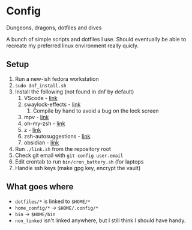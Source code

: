 # Config
Dungeons, dragons, dotfiles and dives

A bunch of simple scripts and dotfiles I use. Should eventually be able to recreate my preferred linux environment really quicly.

## Setup
1. Run a new-ish fedora workstation
2. `sudo dnf_install.sh` 
3. Install the following (not found in dnf by default)
	1. VScode - [link](https://code.visualstudio.com/docs/setup/linux)
	2. swaylock-effects - [link](https://github.com/mortie/swaylock-effects)
		1. Compile by hand to avoid a bug on the lock screen
	3. mpv - [link](https://forums.fedoraforum.org/showthread.php?324163-install-mpv-player-on-fedora32&p=1835826#post1835826)
	4. oh-my-zsh - [link](https://ohmyz.sh/)
	5. z - [link](https://github.com/agkozak/zsh-z)
	6. zsh-autosuggestions - [link](https://github.com/zsh-users/zsh-autosuggestions/blob/master/INSTALL.md#oh-my-zsh)
	7. obsidian - [link](https://obsidian.md/download)
4. Run `./link.sh` from the repository root
5. Check git email with `git config user.email`
6. Edit crontab to run `bin/cron_battery.sh` (for laptops
7. Handle ssh keys (make gpg key, encrypt the vault)

## What goes where

* `dotfiles/*` is linked to `$HOME/*`
* `home_config/*` -> `$HOME/.config/*`
* `bin` -> `$HOME/bin` 
* `non_linked` isn't linked anywhere, but I still think I should have handy.

